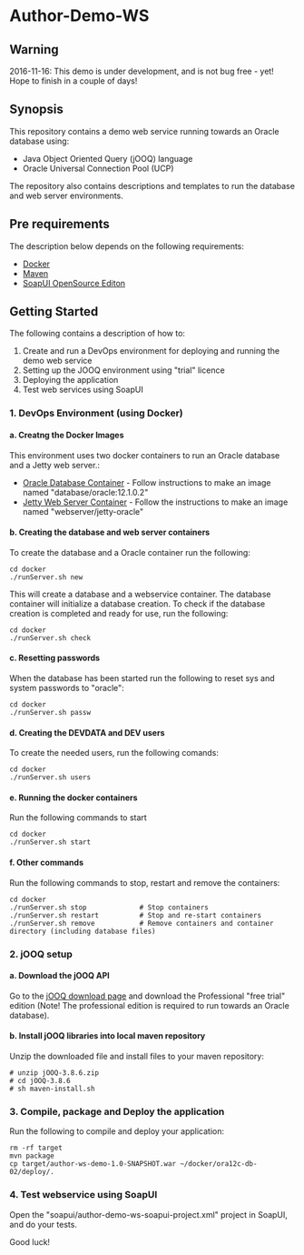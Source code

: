 # Author-Demo-WS

## Warning

2016-11-16: This demo is under development, and is not bug free - yet! Hope to finish in a couple of days!

## Synopsis

This repository contains a demo web service running towards an Oracle database using:

- Java Object Oriented Query (jOOQ) language
- Oracle Universal Connection Pool (UCP)

The repository also contains  descriptions and templates to run the database and web server environments.

## Pre requirements

The description below depends on the following requirements:

- [Docker](https://www.docker.com/products/overview)
- [Maven](https://maven.apache.org/download.cgi)
- [SoapUI OpenSource Editon](https://www.soapui.org/downloads/soapui.html)

## Getting Started

The following contains a description of how to:

1. Create and run a DevOps environment for deploying and running the demo web service
2. Setting up the JOOQ environment using "trial" licence
3. Deploying the application
4. Test web services using SoapUI

### 1. DevOps Environment (using Docker)

#### a. Creatng the  Docker Images
This environment uses two docker containers to run an Oracle database and a Jetty web server.:

* [Oracle Database Container](docker/db-env) - Follow instructions to make an image named "database/oracle:12.1.0.2"
* [Jetty Web Server Container](docker/jetty-env) - Follow the instructions to make an image named "webserver/jetty-oracle" 

#### b. Creating the database and web server containers

To create the database and a Oracle container run the following:

```
cd docker
./runServer.sh new
```
This will create a database and a webservice container. The database container will initialize a database creation.
To check if the database creation is completed and ready for use, run the following:

```
cd docker
./runServer.sh check 
```
#### c. Resetting passwords

When the database has been started run the following to reset sys and system passwords to "oracle":

```
cd docker
./runServer.sh passw
```

#### d. Creating the DEVDATA and DEV users

To create the needed users, run the following comands:
```
cd docker
./runServer.sh users 
```

#### e. Running the docker containers

Run the following commands to start 
```
cd docker
./runServer.sh start
```

#### f. Other commands

Run the following commands to stop, restart and remove the containers:
```
cd docker
./runServer.sh stop             # Stop containers
./runServer.sh restart          # Stop and re-start containers
./runServer.sh remove           # Remove containers and container directory (including database files)
```

### 2. jOOQ setup

#### a. Download the jOOQ API
Go to the [jOOQ download page](http://www.jooq.org/download/) and download the Professional "free trial" edition (Note! The professional edition is required to run towards an Oracle database). 

#### b. Install jOOQ libraries into local maven repository 
Unzip the downloaded file and install files to your maven repository: 
```
# unzip jOOQ-3.8.6.zip
# cd jOOQ-3.8.6
# sh maven-install.sh
```

### 3. Compile, package and Deploy the application

Run the following to compile and deploy your application:

```
rm -rf target
mvn package
cp target/author-ws-demo-1.0-SNAPSHOT.war ~/docker/ora12c-db-02/deploy/.
```

### 4. Test webservice using SoapUI

Open the "soapui/author-demo-ws-soapui-project.xml" project in SoapUI, and do your tests.

Good luck!

